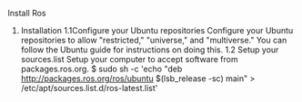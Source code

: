 Install Ros
1. Installation
1.1Configure your Ubuntu repositories
Configure your Ubuntu repositories to allow "restricted," "universe," and "multiverse." You can follow the Ubuntu guide for instructions on doing this.
1.2 Setup your sources.list
Setup your computer to accept software from packages.ros.org.
$ sudo sh -c 'echo "deb http://packages.ros.org/ros/ubuntu $(lsb_release -sc) main" > /etc/apt/sources.list.d/ros-latest.list'
